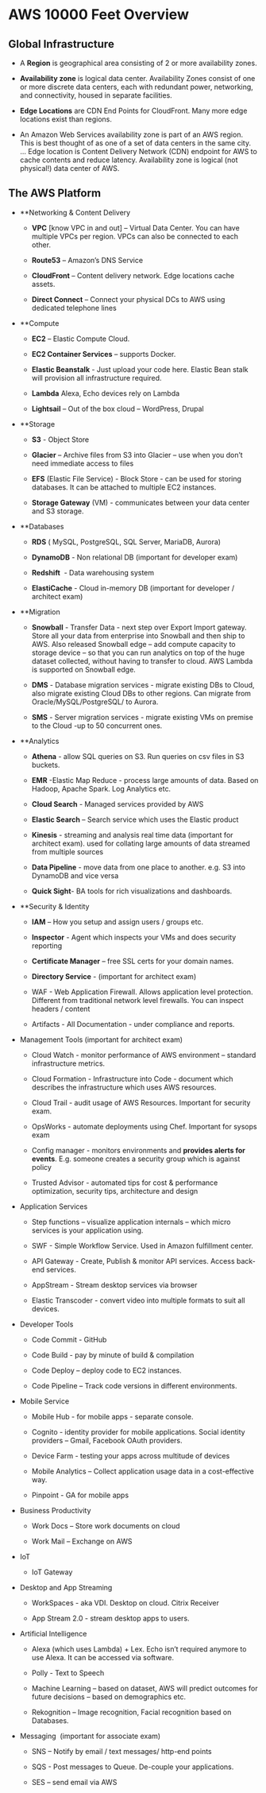 # AWS 10000 Feet Overview

## Global Infrastructure

  - A **Region** is geographical area consisting of 2 or more availability zones.

  - **Availability zone** is logical data center. Availability Zones consist of one or more discrete data centers, each with redundant power, networking, and connectivity, housed in separate facilities.

  - **Edge Locations** are CDN End Points for CloudFront. Many more edge locations exist than regions.
  
  - An Amazon Web Services availability zone is part of an AWS region. This is best thought of as one of a set of data centers in the same city. ... Edge location is Content Delivery Network (CDN) endpoint for AWS to cache contents and reduce latency. Availability zone is logical (not physical!) data center of AWS.

## The AWS Platform

  - **Networking & Content Delivery

      - **VPC** [know VPC in and out] – Virtual Data Center. You can have multiple VPCs per region. VPCs can also be connected to each other.

      - **Route53** – Amazon’s DNS Service

      - **CloudFront** – Content delivery network. Edge locations cache assets.

      - **Direct Connect** – Connect your physical DCs to AWS using dedicated telephone lines

  - **Compute 

      - **EC2** – Elastic Compute Cloud.

      - **EC2 Container Services** – supports Docker.

      - **Elastic Beanstalk** - Just upload your code here. Elastic Bean stalk will provision all infrastructure required.

      - **Lambda** Alexa, Echo devices rely on Lambda

      - **Lightsail** – Out of the box cloud – WordPress, Drupal

  - **Storage

      - **S3** - Object Store

      - **Glacier** – Archive files from S3 into Glacier – use when you don’t need immediate access to files

      - **EFS** (Elastic File Service) - Block Store - can be used for storing databases. It can be attached to multiple EC2 instances.

      - **Storage Gateway** (VM) - communicates between your data center and S3 storage.

  - **Databases

      - **RDS** ( MySQL, PostgreSQL, SQL Server, MariaDB, Aurora)

      - **DynamoDB** - Non relational DB (important for developer exam)

      - **Redshift**  - Data warehousing system  

      - **ElastiCache** - Cloud in-memory DB (important for developer / architect exam)

  - **Migration

      - **Snowball** - Transfer Data - next step over Export Import gateway. Store all your data from enterprise into Snowball and then ship to AWS. Also released Snowball edge – add compute capacity to storage device – so that you can run analytics on top of the huge dataset collected, without having to transfer to cloud. AWS Lambda is supported on Snowball edge.

      - **DMS** - Database migration services - migrate existing DBs to Cloud, also migrate existing Cloud DBs to other regions. Can migrate from Oracle/MySQL/PostgreSQL/ to Aurora.  

      - **SMS** - Server migration services - migrate existing VMs on premise to the Cloud -up to 50 concurrent ones.

  - **Analytics

      - **Athena** - allow SQL queries on S3. Run queries on csv files in S3 buckets.

      - **EMR** -Elastic Map Reduce - process large amounts of data. Based on Hadoop, Apache Spark. Log Analytics etc.

      - **Cloud Search** - Managed services provided by AWS

      - **Elastic Search** – Search service which uses the Elastic product

      - **Kinesis** - streaming and analysis real time data (important for architect exam). used for collating large amounts of data streamed from multiple sources

      - **Data Pipeline** - move data from one place to another. e.g. S3 into DynamoDB and vice versa

      - **Quick Sight**- BA tools for rich visualizations and dashboards.

  - **Security & Identity

      - **IAM** – How you setup and assign users / groups etc.

      - **Inspector** - Agent which inspects your VMs and does security reporting

      - **Certificate Manager** – free SSL certs for your domain names.

      - **Directory Service** - (important for architect exam)

      - WAF - Web Application Firewall. Allows application level protection. Different from traditional network level firewalls. You can inspect headers / content

      - Artifacts - All Documentation - under compliance and reports.

  - Management Tools (important for architect exam)

      - Cloud Watch - monitor performance of AWS environment – standard infrastructure metrics.

      - Cloud Formation - Infrastructure into Code - document which describes the infrastructure which uses AWS resources.

      - Cloud Trail - audit usage of AWS Resources. Important for security exam.

      - OpsWorks - automate deployments using Chef. Important for sysops exam

      - Config manager - monitors environments and **provides alerts for events**. E.g. someone creates a security group which is against policy

      - Trusted Advisor - automated tips for cost & performance optimization, security tips, architecture and design

  - Application Services

      - Step functions – visualize application internals – which micro services is your application using.

      - SWF - Simple Workflow Service. Used in Amazon fulfillment center.

      - API Gateway - Create, Publish & monitor API services. Access back-end services. 

      - AppStream - Stream desktop services via browser

      - Elastic Transcoder - convert video into multiple formats to suit all devices.

  - Developer Tools

      - Code Commit - GitHub

      - Code Build - pay by minute of build & compilation

      - Code Deploy – deploy code to EC2 instances.

      - Code Pipeline – Track code versions in different environments.

  - Mobile Service

      - Mobile Hub - for mobile apps - separate console.

      - Cognito - identity provider for mobile applications. Social identity providers – Gmail, Facebook OAuth providers.  

      - Device Farm - testing your apps across multitude of devices

      - Mobile Analytics – Collect application usage data in a cost-effective way.

      - Pinpoint - GA for mobile apps

  - Business Productivity

      - Work Docs – Store work documents on cloud

      - Work Mail – Exchange on AWS

  - IoT

      - IoT Gateway

  - Desktop and App Streaming

      - WorkSpaces - aka VDI. Desktop on cloud. Citrix Receiver

      - App Stream 2.0 - stream desktop apps to users.

  - Artificial Intelligence

      - Alexa (which uses Lambda) + Lex. Echo isn’t required anymore to use Alexa. It can be accessed via software.

      - Polly - Text to Speech

      - Machine Learning – based on dataset, AWS will predict outcomes for future decisions – based on demographics etc.

      - Rekognition – Image recognition, Facial recognition based on Databases.

  - Messaging  (important for associate exam)

      - SNS – Notify by email / text messages/ http-end points

      - SQS - Post messages to Queue. De-couple your applications.

      - SES – send email via AWS
